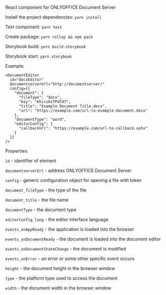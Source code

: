 React component for ONLYOFFICE Document Server

Install the project dependencies:
`yarn install`

Test component:
`yarn test`

Create package:
`yarn rollup && npm pack`

Storybook build: `yarn build-storybook`

Storybook start: `yarn storybook`

Example:
```
<DocumentEditor
  id="docxEditor"
  documentserverUrl="http://documentserver/"
  config={{
    "document": {
      "fileType": "docx",
      "key": "Khirz6zTPdfd7",
      "title": "Example Document Title.docx",
      "url": "https://example.com/url-to-example-document.docx"
    },
    "documentType": "word",
    "editorConfig": {
      "callbackUrl": "https://example.com/url-to-callback.ashx"
    }
  }}
/>
```

Properties:

`id` - identifier of element

`documentserverUrl` - address ONLYOFFICE Document Server

`config` - generic configuration object for opening a file with token

`document_fileType` - the type of the file

`document_title` - the file name

`documentType` - the document type

`editorConfig_lang` - the editor interface language

`events_onAppReady` - the application is loaded into the browser

`events_onDocumentReady` - the document is loaded into the document editor

`events_onDocumentStateChange` - the document is modified

`events_onError` - an error or some other specific event occurs

`height` - the document height in the browser window

`type` - the platform type used to access the document

`width` - the document width in the browser window
